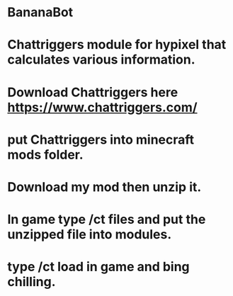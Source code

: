 # BananaBot
# Chattriggers module for hypixel that calculates various information.
# Download Chattriggers here https://www.chattriggers.com/
# put Chattriggers into minecraft mods folder.
# Download my mod then unzip it.
# In game type /ct files and put the unzipped file into modules.
# type /ct load in game and bing chilling.
